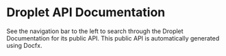 # Droplet API Documentation
See the navigation bar to the left to search through the Droplet Documentation for its public API. This public API is automatically generated using Docfx. 
